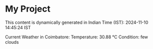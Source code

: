 # My Project

This content is dynamically generated in Indian Time (IST): 2024-11-10 14:45:24 IST


Current Weather in Coimbatore:
Temperature: 30.88 °C
Condition: few clouds
